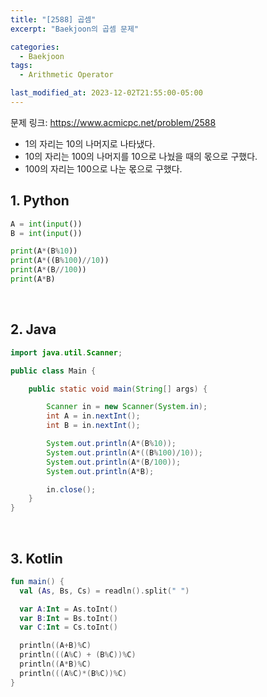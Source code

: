 ```yaml
---
title: "[2588] 곱셈"
excerpt: "Baekjoon의 곱셈 문제"

categories:
  - Baekjoon
tags:
  - Arithmetic Operator

last_modified_at: 2023-12-02T21:55:00-05:00
---
```


문제 링크: https://www.acmicpc.net/problem/2588

- 1의 자리는 10의 나머지로 나타냈다.
- 10의 자리는 100의 나머지를 10으로 나눴을 때의 몫으로 구했다.
- 100의 자리는 100으로 나눈 몫으로 구했다.

## 1. Python

```python
A = int(input())
B = int(input())

print(A*(B%10))
print(A*((B%100)//10))
print(A*(B//100))
print(A*B)
```

<br>

## 2. Java

```java
import java.util.Scanner;

public class Main {

    public static void main(String[] args) {

        Scanner in = new Scanner(System.in);
        int A = in.nextInt();
        int B = in.nextInt();

        System.out.println(A*(B%10));
        System.out.println(A*((B%100)/10));
        System.out.println(A*(B/100));
        System.out.println(A*B);

        in.close();
    }
}
```

<br>

## 3. Kotlin

```kotlin
fun main() {
  val (As, Bs, Cs) = readln().split(" ")

  var A:Int = As.toInt()
  var B:Int = Bs.toInt()
  var C:Int = Cs.toInt()

  println((A+B)%C)
  println(((A%C) + (B%C))%C)
  println((A*B)%C)
  println(((A%C)*(B%C))%C)
}
```
